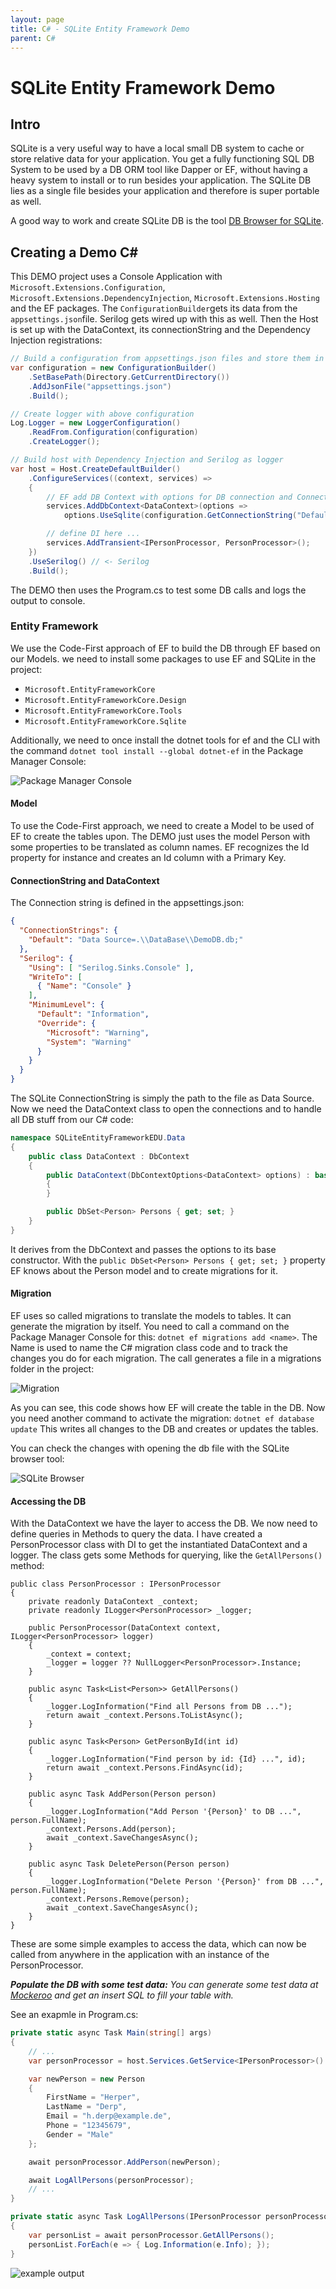 ```yaml
---
layout: page
title: C# - SQLite Entity Framework Demo
parent: C#
---
```


# SQLite Entity Framework Demo

## Intro

SQLite is a very useful way to have a local small DB system to cache or store relative data for your application. You get a fully functioning SQL DB System to be used by a DB ORM tool like Dapper or EF, without having a heavy system to install or to run besides your application. The SQLite DB lies as a single file besides your application and therefore is super portable as well.

A good way to work and create SQLite DB is the tool [DB Browser for SQLite](https://sqlitebrowser.org/).


## Creating a Demo C#

This DEMO project uses a Console Application with `Microsoft.Extensions.Configuration`, `Microsoft.Extensions.DependencyInjection`, `Microsoft.Extensions.Hosting` and the EF packages. The `ConfigurationBuilder`gets its data from the `appsettings.json`file. Serilog gets wired up with this as well. Then the Host is set up with the DataContext, its connectionString and the Dependency Injection registrations:

```csharp
// Build a configuration from appsettings.json files and store them in the var
var configuration = new ConfigurationBuilder()
    .SetBasePath(Directory.GetCurrentDirectory())
    .AddJsonFile("appsettings.json")
    .Build();

// Create logger with above configuration
Log.Logger = new LoggerConfiguration()
    .ReadFrom.Configuration(configuration)
    .CreateLogger();

// Build host with Dependency Injection and Serilog as logger
var host = Host.CreateDefaultBuilder()
    .ConfigureServices((context, services) =>
    {
        // EF add DB Context with options for DB connection and ConnectionString from config here ...
        services.AddDbContext<DataContext>(options =>
            options.UseSqlite(configuration.GetConnectionString("Default")));

        // define DI here ...
        services.AddTransient<IPersonProcessor, PersonProcessor>();
    })
    .UseSerilog() // <- Serilog
    .Build();
```

The DEMO then uses the Program.cs to test some DB calls and logs the output to console.


### Entity Framework

We use the Code-First approach of EF to build the DB through EF based on our Models. we need to install some packages to use EF and SQLite in the project:

* `Microsoft.EntityFrameworkCore`
* `Microsoft.EntityFrameworkCore.Design`
* `Microsoft.EntityFrameworkCore.Tools`
* `Microsoft.EntityFrameworkCore.Sqlite`

Additionally, we need to once install the dotnet tools for ef and the CLI with the command `dotnet tool install --global dotnet-ef` in the Package Manager Console:

![![Package Manager Console](/assets/images/coding/csharp/sqlite-ef-demo/PackageManagerConsoleInstallEFTools.png)](/assets/images/coding/csharp/sqlite-ef-demo/PackageManagerConsoleInstallEFTools.png)


#### Model

To use the Code-First approach, we need to create a Model to be used of EF to create the tables upon. The DEMO just uses the model Person with some properties to be translated as column names. EF recognizes the Id property for instance and creates an Id column with a Primary Key.


#### ConnectionString and DataContext

The Connection string is defined in the appsettings.json:

```json
{
  "ConnectionStrings": {
    "Default": "Data Source=.\\DataBase\\DemoDB.db;"
  },
  "Serilog": {
    "Using": [ "Serilog.Sinks.Console" ],
    "WriteTo": [
      { "Name": "Console" }
    ],
    "MinimumLevel": {
      "Default": "Information",
      "Override": {
        "Microsoft": "Warning",
        "System": "Warning"
      }
    }
  }
}
```

The SQLite ConnectionString is simply the path to the file as Data Source.
Now we need the DataContext class to open the connections and to handle all DB stuff from our C# code:

```csharp
namespace SQLiteEntityFrameworkEDU.Data
{
    public class DataContext : DbContext
    {
        public DataContext(DbContextOptions<DataContext> options) : base(options)
        {
        }

        public DbSet<Person> Persons { get; set; }
    }
}
```

It derives from the DbContext and passes the options to its base constructor.
With the `public DbSet<Person> Persons { get; set; }` property EF knows about the Person model and to create migrations for it.


#### Migration

EF uses so called migrations to translate the models to tables. It can generate the migration by itself. You need to call a command on the Package Manager Console for this: `dotnet ef migrations add <name>`. The Name is used to name the C# migration class code and to track the changes you do for each migration. The call generates a file in a migrations folder in the project:

![![Migration](/assets/images/coding/csharp/sqlite-ef-demo/migration.png)](/assets/images/coding/csharp/sqlite-ef-demo/migration.png)

As you can see, this code shows how EF will create the table in the DB.
Now you need another command to activate the migration: `dotnet ef database update`
This writes all changes to the DB and creates or updates the tables.

You can check the changes with opening the db file with the SQLite browser tool:

![![SQLite Browser](/assets/images/coding/csharp/sqlite-ef-demo/migration-SQLiteBrowser.png)](/assets/images/coding/csharp/sqlite-ef-demo/migration-SQLiteBrowser.png)


#### Accessing the DB

With the DataContext we have the layer to access the DB. We now need to define queries in Methods to query the data. I have created a PersonProcessor class with DI to get the instantiated DataContext and a logger. The class gets some Methods for querying, like the `GetAllPersons()` method:

```cSharp
public class PersonProcessor : IPersonProcessor
{
    private readonly DataContext _context;
    private readonly ILogger<PersonProcessor> _logger;

    public PersonProcessor(DataContext context, ILogger<PersonProcessor> logger)
    {
        _context = context;
        _logger = logger ?? NullLogger<PersonProcessor>.Instance;
    }

    public async Task<List<Person>> GetAllPersons()
    {
        _logger.LogInformation("Find all Persons from DB ...");
        return await _context.Persons.ToListAsync();
    }

    public async Task<Person> GetPersonById(int id)
    {
        _logger.LogInformation("Find person by id: {Id} ...", id);
        return await _context.Persons.FindAsync(id);
    }

    public async Task AddPerson(Person person)
    {
        _logger.LogInformation("Add Person '{Person}' to DB ...", person.FullName);
        _context.Persons.Add(person);
        await _context.SaveChangesAsync();
    }

    public async Task DeletePerson(Person person)
    {
        _logger.LogInformation("Delete Person '{Person}' from DB ...", person.FullName);
        _context.Persons.Remove(person);
        await _context.SaveChangesAsync();
    }
}
```

These are some simple examples to access the data, which can now be called from anywhere in the application with an instance of the PersonProcessor.


***Populate the DB with some test data:***
*You can generate some test data at [Mockeroo](https://www.mockaroo.com/) and get an insert SQL to fill your table with.*


See an exapmle in Program.cs:

```csharp
private static async Task Main(string[] args)
{
    // ...
    var personProcessor = host.Services.GetService<IPersonProcessor>()!;

    var newPerson = new Person
    {
        FirstName = "Herper",
        LastName = "Derp",
        Email = "h.derp@example.de",
        Phone = "12345679",
        Gender = "Male"
    };

    await personProcessor.AddPerson(newPerson);

    await LogAllPersons(personProcessor);
    // ...
}

private static async Task LogAllPersons(IPersonProcessor personProcessor)
{
    var personList = await personProcessor.GetAllPersons();
    personList.ForEach(e => { Log.Information(e.Info); });
}
```

![![example output](/assets/images/coding/csharp/sqlite-ef-demo/example-output.png)](/assets/images/coding/csharp/sqlite-ef-demo/example-output.png)
